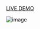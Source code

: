 [LIVE DEMO](https://urlshortner-flask.onrender.com/)

![image](https://github.com/user-attachments/assets/e64f27f0-fe84-4a9a-b84d-12734485dd09)
